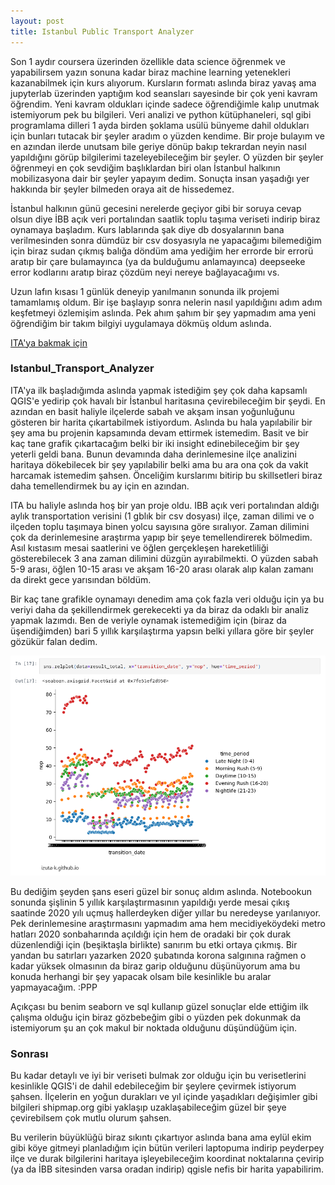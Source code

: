 ```yaml
---
layout: post
title: Istanbul Public Transport Analyzer
---
```


Son 1 aydır coursera üzerinden özellikle data science öğrenmek ve yapabilirsem yazın sonuna kadar biraz machine learning yetenekleri kazanabilmek için kurs alıyorum. Kursların formatı aslında biraz yavaş ama jupyterlab üzerinden yaptığım kod seansları sayesinde bir çok yeni kavram öğrendim. Yeni kavram oldukları içinde sadece öğrendiğimle kalıp unutmak istemiyorum pek bu bilgileri. Veri analizi ve python kütüphaneleri, sql gibi programlama dilleri 1 ayda birden şoklama usülü bünyeme dahil oldukları için bunları tutacak bir şeyler aradım o yüzden kendime. Bir proje bulayım ve en azından ilerde unutsam bile geriye dönüp bakıp tekrardan neyin nasıl yapıldığını görüp bilgilerimi tazeleyebileceğim bir şeyler. O yüzden bir şeyler öğrenmeyi en çok sevdiğim başlıklardan biri olan İstanbul halkının mobilizasyona dair bir şeyler yapayım dedim. Sonuçta insan yaşadığı yer hakkında bir şeyler bilmeden oraya ait de hissedemez.

İstanbul halkının günü gecesini nerelerde geçiyor gibi bir soruya cevap olsun diye İBB açık veri portalından saatlik toplu taşıma veriseti indirip biraz oynamaya başladım. Kurs lablarında şak diye db dosyalarının bana verilmesinden sonra dümdüz bir csv dosyasıyla ne yapacağımı bilemediğim için biraz sudan çıkmış balığa döndüm ama yediğim her errorde bir errorü aratıp bir çare bulamayınca (ya da bulduğumu anlamayınca) deepseeke error kodlarını aratıp biraz çözdüm neyi nereye bağlayacağımı vs.

Uzun lafın kısası 1 günlük deneyip yanılmanın sonunda ilk projemi tamamlamış oldum. Bir işe başlayıp sonra nelerin nasıl yapıldığını adım adım keşfetmeyi özlemişim aslında. Pek ahım şahım bir şey yapmadım ama yeni öğrendiğim bir takım bilgiyi uygulamaya dökmüş oldum aslında. 

[ITA'ya bakmak için](https://github.com/izuta-k/Istanbul_Transport_Analyzer)

### Istanbul_Transport_Analyzer

ITA'ya ilk başladığımda aslında yapmak istediğim şey çok daha kapsamlı QGIS'e yedirip çok havalı bir İstanbul haritasına çevirebileceğim bir şeydi. En azından en basit haliyle ilçelerde sabah ve akşam insan yoğunluğunu gösteren bir harita çıkartabilmek istiyordum. Aslında bu hala yapılabilir bir şey ama bu projenin kapsamında devam ettirmek istemedim. Basit ve bir kaç tane grafik çıkartacağım belki bir iki insight edinebileceğim bir şey yeterli geldi bana. Bunun devamında daha derinlemesine ilçe analizini haritaya dökebilecek bir şey yapılabilir belki ama bu ara ona çok da vakit harcamak istemedim şahsen. Önceliğim kurslarımı bitirip bu skillsetleri biraz daha temellendirmek bu ay için en azından.

ITA bu haliyle aslında hoş bir yan proje oldu. IBB açık veri portalından aldığı aylık transportation verisini (1 gblık bir csv dosyası) ilçe, zaman dilimi ve o ilçeden toplu taşımaya binen yolcu sayısına göre sıralıyor. Zaman dilimini çok da derinlemesine araştırma yapıp bir şeye temellendirerek bölmedim. Asıl kıstasım mesai saatlerini ve öğlen gerçekleşen hareketliliği gösterebilecek 3 ana zaman dilimini düzgün ayırabilmekti. O yüzden sabah 5-9 arası, öğlen 10-15 arası ve akşam 16-20 arası olarak alıp kalan zamanı da direkt gece yarısından böldüm. 

Bir kaç tane grafikle oynamayı denedim ama çok fazla veri olduğu için ya bu veriyi daha da şekillendirmek gerekecekti ya da biraz da odaklı bir analiz yapmak lazımdı. Ben de veriyle oynamak istemediğim için (biraz da üşendiğimden) bari 5 yıllık karşılaştırma yapsın belki yıllara göre bir şeyler gözükür falan dedim.

![Şişlinin 5 yılı](/assets/post_images/sislinin_5yili.png)

Bu dediğim şeyden şans eseri güzel bir sonuç aldım aslında. Notebookun sonunda şişlinin 5 yıllık karşılaştırmasının yapıldığı yerde mesai çıkış saatinde 2020 yılı uçmuş hallerdeyken diğer yıllar bu neredeyse yarılanıyor. Pek derinlemesine araştırmasını yapmadım ama hem mecidiyeköydeki metro hatları 2020 sonbaharında açıldığı için hem de oradaki bir çok durak düzenlendiği için (beşiktaşla birlikte) sanırım bu etki ortaya çıkmış. Bir yandan bu satırları yazarken 2020 şubatında korona salgınına rağmen o kadar yüksek olmasının da biraz garip olduğunu düşünüyorum ama bu konuda herhangi bir şey yapacak olsam bile kesinlikle bu aralar yapmayacağım. :PPP

Açıkçası bu benim seaborn ve sql kullanıp güzel sonuçlar elde ettiğim ilk çalışma olduğu için biraz gözbebeğim gibi o yüzden pek dokunmak da istemiyorum şu an çok makul bir noktada olduğunu düşündüğüm için. 

### Sonrası

Bu kadar detaylı ve iyi bir veriseti bulmak zor olduğu için bu verisetlerini kesinlikle QGIS'i de dahil edebileceğim bir şeylere çevirmek istiyorum şahsen. İlçelerin en yoğun durakları ve yıl içinde yaşadıkları değişimler gibi bilgileri shipmap.org gibi yaklaşıp uzaklaşabileceğim güzel bir şeye çevirebilsem çok mutlu olurum şahsen.

Bu verilerin büyüklüğü biraz sıkıntı çıkartıyor aslında bana ama eylül ekim gibi köye gitmeyi planladığım için bütün verileri laptopuma indirip peyderpey ilçe ve durak bilgilerini haritaya işleyebileceğim koordinat noktalarına çevirip (ya da İBB sitesinden varsa oradan indirip) qgisle nefis bir harita yapabilirim. 


